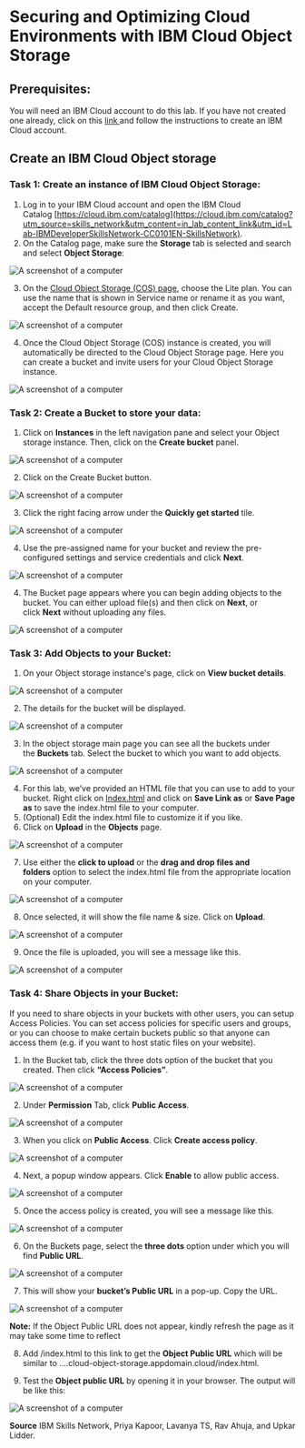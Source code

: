 ﻿# Securing and Optimizing Cloud Environments with IBM Cloud Object Storage

## Prerequisites:

You will need an IBM Cloud account to do this lab. If you have not created one already, click on this [link ](https://cf-courses-data.s3.us.cloud-object-storage.appdomain.cloud/IBM-CC0100EN-SkillsNetwork/labs/IBMCloud_accountCreation/CreateIBMCloudAccount.md.html)and follow the instructions to create an IBM Cloud account.

## Create an IBM Cloud Object storage

### Task 1: Create an instance of IBM Cloud Object Storage:

1. Log in to your IBM Cloud account and open the IBM Cloud Catalog [https://cloud.ibm.com/catalog](https://cloud.ibm.com/catalog?utm_source=skills_network&utm_content=in_lab_content_link&utm_id=Lab-IBMDeveloperSkillsNetwork-CC0101EN-SkillsNetwork).
2. On the Catalog page, make sure the **Storage** tab is selected and search and select **Object Storage**:

![A screenshot of a computer](images/Picture1.jpg) 


3. On the [Cloud Object Storage (COS) page](https://cloud.ibm.com/objectstorage/create?utm_source=skills_network&utm_content=in_lab_content_link&utm_id=Lab-IBMDeveloperSkillsNetwork-CC0101EN-SkillsNetwork), choose the Lite plan. You can use the name that is shown in Service name or rename it as you want, accept the Default resource group, and then click Create.

![A screenshot of a computer](images/Picture2.jpg)

4. Once the Cloud Object Storage (COS) instance is created, you will automatically be directed to the Cloud Object Storage page. Here you can create a bucket and invite users for your Cloud Object Storage instance.

![A screenshot of a computer](images/Picture3.jpg)



### Task 2: Create a Bucket to store your data:

1. Click on **Instances** in the left navigation pane and select your Object storage instance. Then, click on the **Create bucket** panel.

![A screenshot of a computer](images/Picture4.jpg)

2. Click on the Create Bucket button.

![A screenshot of a computer](images/Picture5.jpg)

3. Click the right facing arrow under the **Quickly get started** tile.

![A screenshot of a computer](images/Picture6.jpg)

4. Use the pre-assigned name for your bucket and review the pre-configured settings and service credentials and click **Next**.

![A screenshot of a computer](images/Picture7.jpg)

4. The Bucket page appears where you can begin adding objects to the bucket. You can either upload file(s) and then click on **Next**, or click **Next** without uploading any files.

![A screenshot of a computer](images/Picture8.jpg)

### Task 3: Add Objects to your Bucket:

1. On your Object storage instance's page, click on **View bucket details**.

![A screenshot of a computer](images/Picture9.jpg)

2. The details for the bucket will be displayed.

![A screenshot of a computer](images/Picture10.jpg)

3. In the object storage main page you can see all the buckets under the **Buckets** tab. Select the bucket to which you want to add objects.

![A screenshot of a computer](images/Picture11.jpg)

4. For this lab, we’ve provided an HTML file that you can use to add to your bucket. Right click on [Index.html](https://cf-courses-data.s3.us.cloud-object-storage.appdomain.cloud/IBMDeveloperSkillsNetwork-CC0101EN-SkillsNetwork/labs/module%202/data/index.html)
   and click on **Save Link as** or **Save Page as** to save the index.html file to your computer.
5. (Optional) Edit the index.html file to customize it if you like.
6. Click on **Upload** in the **Objects** page.

![A screenshot of a computer](images/Picture12.jpg)

7. Use either the **click to upload** or the **drag and drop files and folders** option to select the index.html file from the appropriate location on your computer.

![A screenshot of a computer](images/Picture13.jpg)

8. Once selected, it will show the file name & size. Click on **Upload**.

![A screenshot of a computer](images/Picture14.jpg)

9. Once the file is uploaded, you will see a message like this.

![A screenshot of a computer](images/Picture15.jpg)

### Task 4: Share Objects in your Bucket:

If you need to share objects in your buckets with other users, you can setup Access Policies. You can set access policies for specific users and groups, or you can choose to make certain buckets public so that anyone can access them (e.g. if you want to host static files on your website).

1. In the Bucket tab, click the three dots option of the bucket that you created. Then click **“Access Policies”**.

![A screenshot of a computer](images/Picture16.jpg)

2. Under **Permission** Tab, click **Public Access**.

![A screenshot of a computer](images/Picture17.jpg)

3. When you click on **Public Access**. Click **Create access policy**.

![A screenshot of a computer](images/Picture18.jpg)

4. Next, a popup window appears. Click **Enable** to allow public access.

![A screenshot of a computer](images/Picture19.jpg)

5. Once the access policy is created, you will see a message like this.

![A screenshot of a computer](images/Picture20.jpg)

6. On the Buckets page, select the **three dots** option under which you will find **Public URL**.

![A screenshot of a computer](images/Picture21.jpg)

7. This will show your **bucket’s Public URL** in a pop-up. Copy the URL.

![A screenshot of a computer](images/Picture22.jpg)

**Note:** If the Object Public URL does not appear, kindly refresh the page as it may take some time to reflect

8. Add /index.html to this link to get the **Object Public URL** which will be similar to ....cloud-object-storage.appdomain.cloud/index.html.

9. Test the **Object public URL** by opening it in your browser. The output will be like this:

![A screenshot of a computer](images/Picture23.jpg)

**Source** IBM Skills Network, Priya Kapoor, Lavanya TS, Rav Ahuja, and Upkar Lidder.